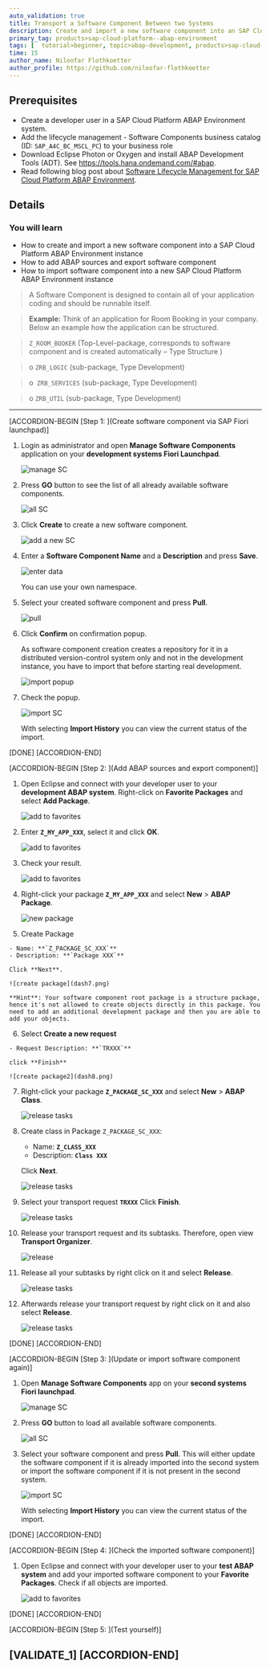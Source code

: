 ```yaml
---
auto_validation: true
title: Transport a Software Component Between two Systems
description: Create and import a new software component into an SAP Cloud Platform ABAP Environment instance, add ABAP sources and export it to a new SAP Cloud Platform ABAP Environment instance.
primary_tag: products>sap-cloud-platform--abap-environment
tags: [  tutorial>beginner, topic>abap-development, products>sap-cloud-platform, tutorial>license ]
time: 15
author_name: Niloofar Flothkoetter
author_profile: https://github.com/niloofar-flothkoetter
---
```


## Prerequisites  
 - Create a developer user in a SAP Cloud Platform ABAP Environment system.
 - Add the lifecycle management - Software Components business catalog (ID: `SAP_A4C_BC_MSCL_PC`) to your business role
 - Download Eclipse Photon or Oxygen and install ABAP Development Tools (ADT). See <https://tools.hana.ondemand.com/#abap>.
 - Read following blog post about [Software Lifecycle Management for SAP Cloud Platform ABAP Environment](https://blogs.sap.com/2019/11/13/software-lifecycle-management-for-sap-cloud-platform-abap-environment/).

## Details
### You will learn  
  - How to create and import a new software component into a SAP Cloud Platform ABAP Environment instance
  - How to add ABAP sources and export software component
  - How to import software component into a new SAP Cloud Platform ABAP Environment instance


>A Software Component is designed to contain all of your application coding and should be runnable itself.

>**Example:** Think of an application for Room Booking in your company. Below an example how the application can be structured.

>`Z_ROOM_BOOKER` (Top-Level-package, corresponds to software component and is created automatically – Type Structure )

>o	`ZRB_LOGIC` (sub-package, Type Development)

>o`	ZRB_SERVICES` (sub-package, Type Development)

>o	`ZRB_UTIL` (sub-package, Type Development)


---


[ACCORDION-BEGIN [Step 1: ](Create software component via SAP Fiori launchpad)]
  1. Login as administrator and open **Manage Software Components** application on your **development systems Fiori Launchpad**.

      ![manage SC](SC1.png)

  2. Press **GO** button to see the list of all already available software components.

      ![all SC](dash1.png)

  3. Click **Create** to create a new software component.

      ![add a new SC](dash2.png)

  4. Enter a **Software Component Name** and a **Description** and press **Save**.

      ![enter data](save.png)

      You can use your own namespace.

  5. Select your created software component and press **Pull**.

      ![pull](dash5.png)



  7. Click **Confirm** on confirmation popup.

     As software component creation creates a repository for it in a distributed version-control system only and not in the development instance, you have to import that before starting real development.

      ![import popup](dash3.png)

  8. Check the popup.

      ![import SC](dash4.png)

      With selecting **Import History** you can view the current status of the import.


[DONE]
[ACCORDION-END]


[ACCORDION-BEGIN [Step 2: ](Add ABAP sources and export component)]

  1. Open Eclipse and connect with your developer user to your **development ABAP system**. Right-click on **Favorite Packages** and select **Add Package**.

      ![add to favorites](favorite.png)

  2. Enter **`Z_MY_APP_XXX`**, select it and click **OK**.

      ![add to favorites](favorite2.png)

  3. Check your result.  

      ![add to favorites](eclipsenew.png)

  4. Right-click your package **`Z_MY_APP_XXX`** and select **New** > **ABAP Package**.

      ![new package](dash6.png)

  5. Create Package

    - Name: **`Z_PACKAGE_SC_XXX`**
    - Description: **`Package XXX`**

    Click **Next**.

    ![create package](dash7.png)

    **Hint**: Your software component root package is a structure package, hence it's not allowed to create objects directly in this package. You need to add an additional development package and then you are able to add your objects.

  6. Select **Create a new request**

    - Request Description: **`TRXXX`**

    click **Finish**

    ![create package2](dash8.png)

  7. Right-click your package **`Z_PACKAGE_SC_XXX`** and select **New** > **ABAP Class**.

      ![release tasks](c1.png)


  8. Create class in Package `Z_PACKAGE_SC_XXX`:

     - Name: **`Z_CLASS_XXX`**
     - Description: **`Class XXX`**

     Click **Next**.

     ![release tasks](c2.png)

  9. Select your transport request **`TRXXX`**
  Click **Finish**.

      ![release tasks](c3.png)


  10. Release your transport request and its subtasks. Therefore, open view **Transport Organizer**.

      ![release](release1.png)

  11. Release all your subtasks by right click on it and select **Release**.

      ![release tasks](release2.png)

  12. Afterwards release your transport request by right click on it and also select **Release**.

      ![release tasks](release3.png)

[DONE]
[ACCORDION-END]

[ACCORDION-BEGIN [Step 3: ](Update or import software component again)]
  1. Open **Manage Software Components** app on your **second systems Fiori launchpad**.

      ![manage SC](SC1.png)

  2. Press **GO** button to load all available software components.

      ![all SC](dash1.png)

  3. Select your software component and press **Pull**. This will either update the software component if it is already imported into the second system or import the software component if it is not present in the second system.

      ![import SC](dash5.png)

      With selecting **Import History** you can view the current status of the import.

[DONE]
[ACCORDION-END]

[ACCORDION-BEGIN [Step 4: ](Check the imported software component)]
  1. Open Eclipse and connect with your developer user to your **test ABAP system** and add your imported software component to your **Favorite Packages**. Check if all objects are imported.

      ![add to favorites](eclipsenew.png)

[DONE]
[ACCORDION-END]

[ACCORDION-BEGIN [Step 5: ](Test yourself)]

[VALIDATE_1]
[ACCORDION-END]
---
